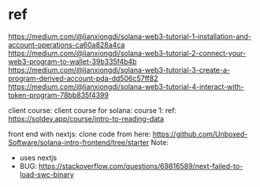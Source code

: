 # ref
https://medium.com/@lianxiongdi/solana-web3-tutorial-1-installation-and-account-operations-ca60a828a4ca
https://medium.com/@lianxiongdi/solana-web3-tutorial-2-connect-your-web3-program-to-wallet-39b335f4b4b
https://medium.com/@lianxiongdi/solana-web3-tutorial-3-create-a-program-derived-account-pda-dd506c57ff82
https://medium.com/@lianxiongdi/solana-web3-tutorial-4-interact-with-token-program-78bb835f4399

client course:
client course for solana:
course 1:
ref: https://soldev.app/course/intro-to-reading-data

front end with nextjs:
clone code from here: https://github.com/Unboxed-Software/solana-intro-frontend/tree/starter
Note:
- uses nextjs
- BUG: https://stackoverflow.com/questions/69816589/next-failed-to-load-swc-binary

